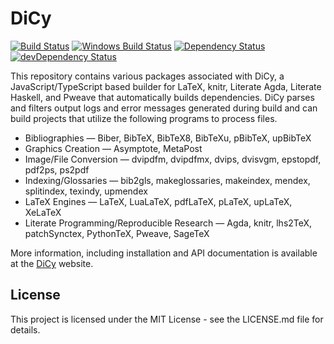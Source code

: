 # DiCy

[![Build Status][travis svg]][travis]
[![Windows Build Status][appveyor svg]][appveyor]
[![Dependency Status][dependency svg]][dependency]
[![devDependency Status][devdependency svg]][devdependency]

This repository contains various packages associated with DiCy, a
JavaScript/TypeScript based builder for LaTeX, knitr, Literate Agda, Literate
Haskell, and Pweave that automatically builds dependencies. DiCy parses and
filters output logs and error messages generated during build and can build
projects that utilize the following programs to process files.

-   Bibliographies — Biber, BibTeX, BibTeX8, BibTeXu, pBibTeX, upBibTeX
-   Graphics Creation — Asymptote, MetaPost
-   Image/File Conversion — dvipdfm, dvipdfmx, dvips, dvisvgm, epstopdf, pdf2ps,
    ps2pdf
-   Indexing/Glossaries — bib2gls, makeglossaries, makeindex, mendex,
    splitindex, texindy, upmendex
-   LaTeX Engines — LaTeX, LuaLaTeX, pdfLaTeX, pLaTeX, upLaTeX, XeLaTeX
-   Literate Programming/Reproducible Research — Agda, knitr, lhs2TeX,
    patchSynctex, PythonTeX, Pweave, SageTeX

More information, including installation and API documentation is available at
the [DiCy][] website.

## License

This project is licensed under the MIT License - see the LICENSE.md file for
details.

[appveyor svg]: https://ci.appveyor.com/api/projects/status/s3unjr8c90bhcd99?svg=true

[appveyor]: https://ci.appveyor.com/project/yitzchak/dicy/branch/master

[dependency svg]: https://david-dm.org/yitzchak/dicy.svg

[dependency]: https://david-dm.org/yitzchak/dicy

[devdependency svg]: https://david-dm.org/yitzchak/dicy/dev-status.svg

[devdependency]: https://david-dm.org/yitzchak/dicy?type=dev

[dicy]: https://yitzchak.github.io/dicy/

[travis svg]: https://travis-ci.org/yitzchak/dicy.svg?branch=master

[travis]: https://travis-ci.org/yitzchak/dicy
